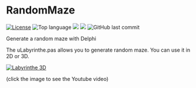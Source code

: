 # RandomMaze
[![License](https://img.shields.io/badge/License-MIT-green.svg)](https://opensource.org/licenses/MIT)
![Top language](https://img.shields.io/github/languages/top/gbegreg/RandomMaze)
[![](https://tokei.rs/b1/github/gbegreg/MapReduce?category=code)](https://github.com//gbegreg/RandomMaze)
[![](https://tokei.rs/b1/github/gbegreg/MapReduce?category=files)](https://github.com//gbegreg/RandomMaze)
![GitHub last commit](https://img.shields.io/github/last-commit/gbegreg/RandomMaze)

Generate a random maze with Delphi

The uLabyrinthe.pas allows you to generate random maze. You can use it in 2D or 3D.

[![Labyrinthe 3D](http://img.youtube.com/vi/i7F4KieF1Lo/0.jpg)](https://www.youtube.com/watch?v=i7F4KieF1Lo)

(click the image to see the Youtube video)
